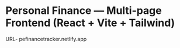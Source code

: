 # Personal Finance — Multi-page Frontend (React + Vite + Tailwind)
URL- pefinancetracker.netlify.app

